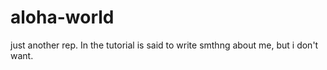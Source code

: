 # aloha-world
just another rep.
In the tutorial is said to write smthng about me, but i don't want.
